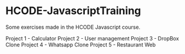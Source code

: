 # HCODE-JavascriptTraining
Some exercises made in the HCODE Javascript course.

Project 1 - Calculator
Project 2 - User management
Project 3 - DropBox Clone
Project 4 - Whatsapp Clone
Project 5 - Restaurant Web